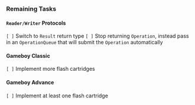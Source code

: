 
### Remaining Tasks

#### `Reader/Writer` Protocols
`[ ]` Switch to `Result` return type 
`[ ]` Stop returning `Operation`, instead pass in an `OperationQueue` that will submit the `Operation` automatically

#### Gameboy Classic
`[ ]` Implement more flash cartridges

#### Gameboy Advance
`[ ]` Implement at least one flash cartridge

